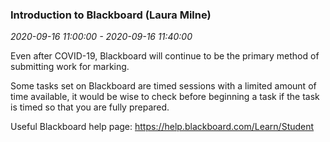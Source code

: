 ### Introduction to Blackboard (Laura Milne)

_2020-09-16 11:00:00 - 2020-09-16 11:40:00_

Even after COVID-19, Blackboard will continue to be the primary method of submitting work for marking.

Some tasks set on Blackboard are timed sessions with a limited amount of time available, it would be wise to check before beginning a task if the task is timed so that you are fully prepared.

Useful Blackboard help page: https://help.blackboard.com/Learn/Student
